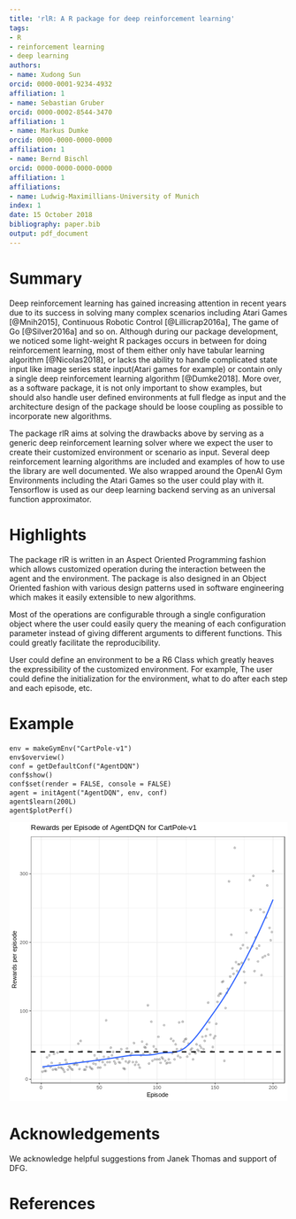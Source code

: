 ```yaml
---
title: 'rlR: A R package for deep reinforcement learning'
tags:
- R
- reinforcement learning
- deep learning
authors:
- name: Xudong Sun
orcid: 0000-0001-9234-4932
affiliation: 1
- name: Sebastian Gruber
orcid: 0000-0002-8544-3470
affiliation: 1
- name: Markus Dumke
orcid: 0000-0000-0000-0000
affiliation: 1
- name: Bernd Bischl
orcid: 0000-0000-0000-0000
affiliation: 1
affiliations:
- name: Ludwig-Maximillians-University of Munich
index: 1
date: 15 October 2018
bibliography: paper.bib
output: pdf_document
---
```


# Summary

Deep reinforcement learning has gained increasing attention in recent years due to its success in solving
many complex scenarios including Atari Games [@Mnih2015], Continuous Robotic Control [@Lillicrap2016a],
The game of Go [@Silver2016a] and so on. Although during our package development, we noticed some light-weight R packages occurs in between for doing reinforcement learning, most of them either only have tabular learning algorithm [@Nicolas2018], or lacks the ability to handle complicated state input like image series state input(Atari games for example) or contain only a single deep reinforcement learning algorithm [@Dumke2018]. More over, as a software package, it is not only important to show examples, but should also handle user defined environments at full fledge as input and the architecture design of the package should be loose coupling as possible to incorporate new algorithms.

The package rlR aims at solving the drawbacks above by serving as a generic deep reinforcement learning solver where we expect the user to create their customized environment or scenario as input. Several deep reinforcement learning algorithms are included and examples of how to use the library are well documented. We also wrapped around the OpenAI Gym Environments including the Atari Games so the user could play with it. Tensorflow is used as our deep learning backend serving as an universal function approximator.

# Highlights

The package rlR is written in an Aspect Oriented Programming fashion which allows customized
operation during the interaction between the agent and the environment.  The package is also designed in an Object Oriented fashion with various design patterns used in software engineering which makes it easily extensible to new algorithms.

Most of the operations are configurable through a single configuration object where the user could easily
query the  meaning of each configuration parameter instead of giving different arguments to
different functions. This could greatly facilitate the reproducibility.

User could define an environment to be a R6 Class which greatly heaves the expressibility of the
customized environment. For example, The user could define the initialization for the
environment, what to do after each step and each episode, etc.

# Example
```
env = makeGymEnv("CartPole-v1")
env$overview()
conf = getDefaultConf("AgentDQN")
conf$show()
conf$set(render = FALSE, console = FALSE)
agent = initAgent("AgentDQN", env, conf)
agent$learn(200L)  
agent$plotPerf()
```
![CartPole Scenario Performance](figures/mplot-1.png)

# Acknowledgements

We acknowledge helpful suggestions from Janek Thomas and support of DFG.

# References
